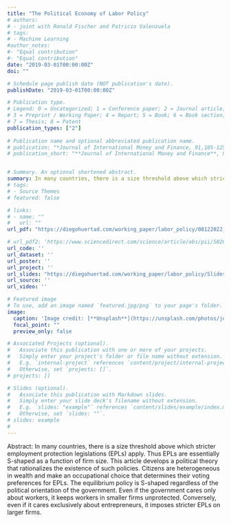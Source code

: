 ```yaml
---
title: "The Political Economy of Labor Policy"
# authors:
# - joint with Ronald Fischer and Patricio Valenzuela
# tags:
# - Machine Learning
#author_notes:
#- "Equal contribution"
#- "Equal contribution"
date: "2019-03-01T00:00:00Z"
doi: ""

# Schedule page publish date (NOT publication's date).
publishDate: "2019-03-01T00:00:00Z"

# Publication type.
# Legend: 0 = Uncategorized; 1 = Conference paper; 2 = Journal article;
# 3 = Preprint / Working Paper; 4 = Report; 5 = Book; 6 = Book section;
# 7 = Thesis; 8 = Patent
publication_types: ["2"]
 
# Publication name and optional abbreviated publication name.
# publication: "*Journal of International Money and Finance, 91,105-125*"
# publication_short: "**Journal of International Money and Finance**, 91,105-125"


# Summary. An optional shortened abstract.
summary: In many countries, there is a size threshold above which stricter employment protection legislations (EPLs) apply. Thus EPLs are essentially S-shaped as a function of firm size. This article develops a political theory that rationalizes the existence of such policies.
# tags:
# - Source Themes
# featured: false

# links:
# - name: ""
#   url: ""
url_pdf: "https://diegohuertad.com/working_paper/labor_policy/08122022_labor_policy.pdf"

# url_pdf2: 'https://www.sciencedirect.com/science/article/abs/pii/S0261560618303139'
url_code: ''
url_dataset: ''
url_poster: ''
url_project: ''
url_slides: "https://diegohuertad.com/working_paper/labor_policy/Slides_Macro_lunch_NU.pdf"
url_source: ''
url_video: ''

# Featured image
# To use, add an image named `featured.jpg/png` to your page's folder. 
image:
  caption: 'Image credit: [**Unsplash**](https://unsplash.com/photos/jdD8gXaTZsc)'
  focal_point: ""
  preview_only: false

# Associated Projects (optional).
#   Associate this publication with one or more of your projects.
#   Simply enter your project's folder or file name without extension.
#   E.g. `internal-project` references `content/project/internal-project/index.md`.
#   Otherwise, set `projects: []`.
# projects: []

# Slides (optional).
#   Associate this publication with Markdown slides.
#   Simply enter your slide deck's filename without extension.
#   E.g. `slides: "example"` references `content/slides/example/index.md`.
#   Otherwise, set `slides: ""`.
# slides: example
#
---
```





Abstract: In many countries, there is a size threshold above which stricter employment protection legislations (EPLs) apply. Thus EPLs are essentially S-shaped as a function of firm size. This article develops a political theory that rationalizes the existence of such policies. Citizens are heterogeneous in wealth and make an occupational choice that determines their voting preferences for EPLs. The equilibrium policy is S-shaped regardless of the political orientation of the government. Even if the government cares only about workers, it keeps workers in smaller firms unprotected. Conversely, even if it cares exclusively about entrepreneurs, it imposes stricter EPLs on larger firms.  
